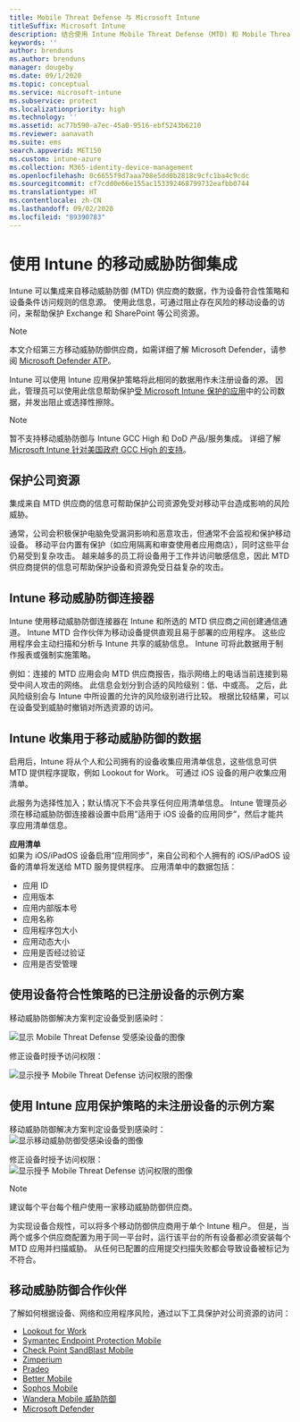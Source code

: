 ```yaml
---
title: Mobile Threat Defense 与 Microsoft Intune
titleSuffix: Microsoft Intune
description: 结合使用 Intune Mobile Threat Defense (MTD) 和 Mobile Threat Defense 合作伙伴，保护对基于设备风险的公司资源的访问权限。
keywords: ''
author: brenduns
ms.author: brenduns
manager: dougeby
ms.date: 09/1/2020
ms.topic: conceptual
ms.service: microsoft-intune
ms.subservice: protect
ms.localizationpriority: high
ms.technology: ''
ms.assetid: ac77b590-a7ec-45a0-9516-ebf5243b6210
ms.reviewer: aanavath
ms.suite: ems
search.appverid: MET150
ms.custom: intune-azure
ms.collection: M365-identity-device-management
ms.openlocfilehash: 0c6655f9d7aaa708e5dd0b2818c9cfc1ba4c9cdc
ms.sourcegitcommit: cf7cdd0e66e155ac153392468799732eafbb0744
ms.translationtype: HT
ms.contentlocale: zh-CN
ms.lasthandoff: 09/02/2020
ms.locfileid: "89390783"
---
```

# <a name="mobile-threat-defense-integration-with-intune"></a>使用 Intune 的移动威胁防御集成

Intune 可以集成来自移动威胁防御 (MTD) 供应商的数据，作为设备符合性策略和设备条件访问规则的信息源。 使用此信息，可通过阻止存在风险的移动设备的访问，来帮助保护 Exchange 和 SharePoint 等公司资源。

> [!NOTE]
> 本文介绍第三方移动威胁防御供应商，如需详细了解 Microsoft Defender，请参阅 [Microsoft Defender ATP](../protect/advanced-threat-protection.md)。

Intune 可以使用 Intune 应用保护策略将此相同的数据用作未注册设备的源。 因此，管理员可以使用此信息帮助保护[受 Microsoft Intune 保护的应用](../apps/apps-supported-intune-apps.md)中的公司数据，并发出阻止或选择性擦除。

> [!NOTE]
> 暂不支持移动威胁防御与 Intune GCC High 和 DoD 产品/服务集成。 详细了解 [Microsoft Intune 针对美国政府 GCC High 的支持](/enterprise-mobility-security/solutions/ems-intune-govt-service-description)。

## <a name="protect-corporate-resources"></a>保护公司资源

集成来自 MTD 供应商的信息可帮助保护公司资源免受对移动平台造成影响的风险威胁。  

通常，公司会积极保护电脑免受漏洞影响和恶意攻击，但通常不会监视和保护移动设备。 移动平台内置有保护（如应用隔离和审查使用者应用商店），同时这些平台仍易受到复杂攻击。 越来越多的员工将设备用于工作并访问敏感信息，因此 MTD 供应商提供的信息可帮助保护设备和资源免受日益复杂的攻击。

## <a name="intune-mobile-threat-defense-connectors"></a>Intune 移动威胁防御连接器

Intune 使用移动威胁防御连接器在 Intune 和所选的 MTD 供应商之间创建通信通道。 Intune MTD 合作伙伴为移动设备提供直观且易于部署的应用程序。 这些应用程序会主动扫描和分析与 Intune 共享的威胁信息。 Intune 可将此数据用于制作报表或强制实施策略。

例如：连接的 MTD 应用会向 MTD 供应商报告，指示网络上的电话当前连接到易受中间人攻击的网络。 此信息会划分到合适的风险级别：低、中或高。 之后，此风险级别会与 Intune 中所设置的允许的风险级别进行比较。 根据比较结果，可以在设备受到威胁时撤销对所选资源的访问。

## <a name="data-that-intune-collects-for-mobile-threat-defense"></a>Intune 收集用于移动威胁防御的数据

启用后，Intune 将从个人和公司拥有的设备收集应用清单信息，这些信息可供 MTD 提供程序提取，例如 Lookout for Work。 可通过 iOS 设备的用户收集应用清单。

此服务为选择性加入；默认情况下不会共享任何应用清单信息。 Intune 管理员必须在移动威胁防御连接器设置中启用”适用于 iOS 设备的应用同步”，然后才能共享应用清单信息。

**应用清单**  
如果为 iOS/iPadOS 设备启用“应用同步”，来自公司和个人拥有的 iOS/iPadOS 设备的清单将发送给 MTD 服务提供程序。 应用清单中的数据包括：

- 应用 ID
- 应用版本
- 应用内部版本号
- 应用名称
- 应用程序包大小
- 应用动态大小
- 应用是否经过验证
- 应用是否受管理

## <a name="sample-scenarios-for-enrolled-devices-using-device-compliance-policies"></a>使用设备符合性策略的已注册设备的示例方案

移动威胁防御解决方案判定设备受到感染时：

![显示 Mobile Threat Defense 受感染设备的图像](./media/mobile-threat-defense/MTD-image-1.png)

修正设备时授予访问权限：

![显示授予 Mobile Threat Defense 访问权限的图像](./media/mobile-threat-defense/MTD-image-2.png)

## <a name="sample-scenarios-for-unenrolled-devices-using-intune-app-protection-policies"></a>使用 Intune 应用保护策略的未注册设备的示例方案

移动威胁防御解决方案判定设备受到感染时：<br>
![显示移动威胁防御受感染设备的图像](./media/mobile-threat-defense/MTD-image-3.png)

修正设备时授予访问权限：<br>
![显示授予 Mobile Threat Defense 访问权限的图像](./media/mobile-threat-defense/MTD-image-4.png)

> [!NOTE]
> 建议每个平台每个租户使用一家移动威胁防御供应商。 
> 
> 为实现设备合规性，可以将多个移动防御供应商用于单个 Intune 租户。 但是，当两个或多个供应商配置为用于同一平台时，运行该平台的所有设备都必须安装每个 MTD 应用并扫描威胁。 从任何已配置的应用提交扫描失败都会导致设备被标记为不符合。 

## <a name="mobile-threat-defense-partners"></a>移动威胁防御合作伙伴

了解如何根据设备、网络和应用程序风险，通过以下工具保护对公司资源的访问：

- [Lookout for Work](lookout-mobile-threat-defense-connector.md)
- [Symantec Endpoint Protection Mobile](skycure-mobile-threat-defense-connector.md)
- [Check Point SandBlast Mobile](checkpoint-sandblast-mobile-mobile-threat-defense-connector.md)
- [Zimperium](zimperium-mobile-threat-defense-connector.md)
- [Pradeo](pradeo-mobile-threat-defense-connector.md)
- [Better Mobile](better-mobile-threat-defense-connector.md)
- [Sophos Mobile](sophos-mtd-connector.md)
- [Wandera Mobile 威胁防御](wandera-mtd-connector.md)
- [Microsoft Defender](../protect/advanced-threat-protection.md)
